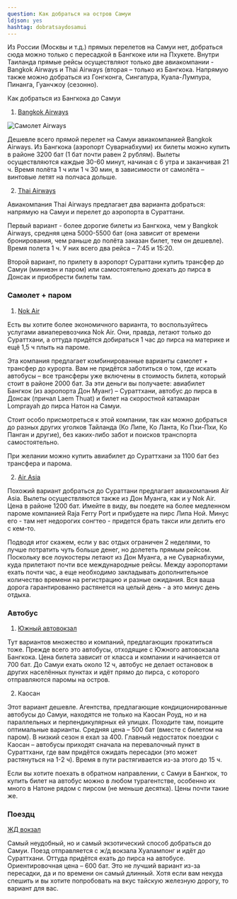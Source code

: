 ```yaml
---
question: Как добраться на остров Самуи
ldjson: yes
hashtag: dobratsaydosamui
---
```


Из России (Москвы и т.д.) прямых перелетов на Самуи нет, добраться сюда можно только с пересадкой в Бангкоке или на Пхукете. Внутри Таиланда прямые рейсы осуществляют только две авиакомпании - Bangkok Airways и Thai Airways (вторая – только из Бангкока. Напрямую также можно добраться из Гонгконга, Сингапура, Куала-Лумпура, Пинанга, Гуанчжоу (сезонно).

Как добраться из Бангкока до Самуи

1. [Bangkok Airways](https://www.bangkokair.com/)

![Самолет Airways](http://samuifaq.ru/assets/samoletbangkokairways.jpg)

Дешевле всего прямой перелет на Самуи авиакомпанией Bangkok Airways. Из Бангкока (аэропорт Суварнабхуми) их билеты можно купить в районе 3200 бат (1 бат почти равен 2 рублям). Вылеты осуществляются каждые 30-60 минут, начиная с 6 утра и заканчивая 21 ч. Время полёта 1 ч или 1 ч 30 мин, в зависимости от самолёта – винтовые летят на полчаса дольше.

2. [Thai Airways](https://www.thaiairways.com/en/index.page)

Авиакомпания Thai Airways предлагает два варианта добраться: напрямую на Самуи и перелет до аэропорта в Сураттани.

Первый вариант - более дорогие билеты из Бангкока, чем у Bangkok Airways, средняя цена 5000-5500 бат (она зависит от времени бронирования, чем раньше до полёта заказан билет, тем он дешевле). Время полета 1 ч. У них всего два рейса – 7:45 и 15:20.

Второй вариант, по прилету в аэропорт Сураттани купить трансфер до Самуи (минивэн и паром) или самостоятельно доехать до пирса в Донсак и приобрести билеты там.

### Самолет + паром

1. [Nok Air](https://www.nokair.com/)

Есть вы хотите более экономичного варианта, то воспользуйтесь услугами авиаперевозчика Nok Air. Они, правда, летают только до Сураттхани, а оттуда придётся добираться 1 час до пирса на материке и ещё 1,5 ч плыть на пароме.

Эта компания предлагает комбинированные варианты самолет + трансфер до курорта. Вам не придётся заботиться о том, где искать автобусы – все трансферы уже включены в стоимость билета, который стоит в районе 2000 бат. За эти деньги вы получаете: авиабилет Бангкок (из аэропорта Дон Муанг) – Сураттхани, автобус до пирса в Донсак (причал Laem Thuat) и билет на скоростной катамаран Lomprayah до пирса Натон на Самуи.

Стоит особо присмотреться к этой компании, так как можно добраться до разных других уголков Тайланда (Ко Липе, Ко Ланта, Ко Пхи-Пхи, Ко Панган и другие), без каких-либо забот и поисков транспорта самостоятельно.

При желании можно купить авиабилет до Сураттхани за 1100 бат без трансфера и парома.

2. [Air Asia](https://www.airasia.com/en/home.page)

Похожий вариант добраться до Сураттани предлагает авиакомпания Air Asia. Вылеты осуществляются также из Дон Муанга, как и у Nok Air. Цена в районе 1200 бат. Имейте в виду, вы поедете на более медленном пароме компанией Raja Ferry Port и прибудете на пирс Липа Ной. Минус его - там нет недорогих сонгтео - придется брать такси или делить его с кем-то.

Подводя итог скажем, если у вас отдых ограничен 2 неделями, то лучше потратить чуть больше денег, но долететь прямым рейсом. Поскольку все лоукостеры летают из Дон Муанга, а не Суварнабхуми, куда прилетают почти все международные рейсы. Между аэропортами ехать почти час, а еще необходимо закладывать дополнительное количество времени на регистрацию и разные ожидания. Вся ваша дорога гарантированно растянется на целый день - а это минус день отдыха.

### Автобус

1. [Южный автовокзал](https://goo.gl/maps/xkRLRwKWBUq8kr1x9)

Тут вариантов множество и компаний, предлагающих прокатиться тоже. Прежде всего это автобусы, отходящие с Южного автовокзала Бангкока. Цена билета зависит от класса и компании и начинается от 700 бат. До Самуи ехать около 12 ч, автобус не делает остановок в других населённых пунктах и идёт прямо до пирса, с которого отправляются паромы на остров.

 2. Каосан

Этот вариант дешевле. Агентства, предлагающие кондиционированные автобусы до Самуи, находятся не только на Каосан Роуд, но и на параллельных и перпендикулярных ей улицах. Походите там, поищите оптимальные варианты. Средняя цена – 500 бат (вместе с билетом на паром). В низкий сезон я ехал за 400. Главный недостаток поездки с Каосан – автобусы приходят сначала на перевалочный пункт в Сураттхани, где вам придётся ожидать пересадки (это может растянуться на 1-2 ч). Время в пути растягивается из-за этого до 15 ч.

Если вы хотите поехать в обратном направлении, с Самуи в Бангкок, то купить билет на автобус можно в любом турагентстве, особенно их много в Натоне рядом с пирсом (не меньше десятка). Цены почти такие же.

### Поездц 

[ЖД вокзал](https://goo.gl/maps/UG9f4vPqVvJGmZUL8)

Самый неудобный, но и самый экзотический способ добраться до Самуи. Поезд отправляется с ж/д вокзала Хуалампонг и идёт до Сураттхани. Оттуда придётся ехать до пирса на автобусе. Ориентировочная цена – 600 бат. Это не лучший вариант из-за пересадки, да и по времени он самый длинный. Хотя если вам некуда спешить и вы хотите попробовать на вкус тайскую железную дорогу, то вариант для вас.
